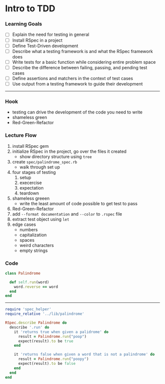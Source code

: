 # Intro to TDD

### Learning Goals

* [ ] Explain the need for testing in general
* [ ] Install RSpec in a project
* [ ] Define Test-Driven development
* [ ] Describe what a testing framework is and what the RSpec framework does
* [ ] Write tests for a basic function while considering entire problem space
* [ ] Describe the difference between failing, passing, and pending test cases
* [ ] Define assertions and matchers in the context of test cases
* [ ] Use output from a testing framework to guide their development

--------------------------

### Hook

* testing can drive the development of the code you need to write
* shameless green
* Red-Green-Refactor


### Lecture Flow

1. install RSpec gem
2. initialize RSpec in the project, go over the files it created
    * show directory structure using `tree`
3. create `spec/palindrome_spec.rb`
    * walk through set up
4. four stages of testing
    1. setup
    2. execercise
    3. expectation
    4. teardown 
5. shameless greeen
    * write the least amount of code possible to get test to pass
6. Red-Green-Refactor
7. add `--format documentation` and `--color` to `.rspec` file
8. extract test object using `let`
9. edge cases
    * numbers
    * capitalization
    * spaces
    * weird characters
    * empty strings

### Code

```ruby
class Palindrome

  def self.run(word)
    word.reverse == word
  end
end
```
----
```ruby
require 'spec_helper'
require_relative '../lib/palindrome'

RSpec.describe Palindrome do
  describe '.run' do
    it 'returns true when given a palidrome' do
      result = Palindrome.run("poop")
      expect(result).to be true
    end

    it 'returns false when given a word that is not a palindrome' do
      result = Palindrome.run("poopy")
      expect(result).to be false
    end
  end
end
```


